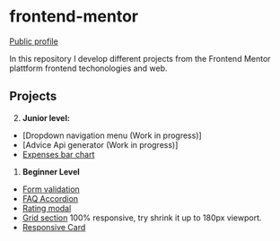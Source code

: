 # frontend-mentor
[Public profile](https://www.frontendmentor.io/profile/alexcumplido)

In this repository I develop different projects from the Frontend Mentor plattform frontend techonologies and web.

## Projects

2. **Junior level:**
  - [Dropdown navigation menu (Work in progress)] 
  - [Advice Api generator (Work in progress)] 
  - [Expenses bar chart](https://alexcumplido.github.io/frontend-mentor/bar-chart)

1. **Beginner Level**
  - [Form validation](https://alexcumplido.github.io/frontend-mentor/form-validation)
  - [FAQ Accordion](https://alexcumplido.github.io/frontend-mentor/faq-accordion)
  - [Rating modal](https://alexcumplido.github.io/frontend-mentor/rating-component)
  - [Grid section](https://alexcumplido.github.io/frontend-mentor/grid-section) 100% responsive, try shrink it up to 180px viewport.
  - [Responsive Card](https://alexcumplido.github.io/frontend-mentor/card-component)